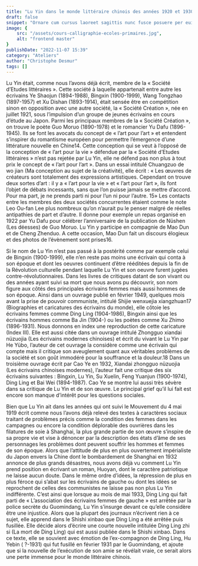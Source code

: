 ```yaml
---
title: "Lu Yin dans le monde littéraire chinois des années 1920 et 1930"
draft: false
snippet: "Ornare cum cursus laoreet sagittis nunc fusce posuere per euismod dis vehicula a, semper fames lacus maecenas dictumst pulvinar neque enim non potenti. Torquent hac sociosqu eleifend potenti."
image: {
    src: "/assets/cours-calligraphie-ecoles-primaires.jpg",
    alt: "frontend master"
}
publishDate: "2022-11-07 15:39"
category: "Ateliers"
author: "Christophe Desmur"
tags: []
---
```



Lu Yin était, comme nous l’avons déjà écrit, membre de la « Société d’Etudes littéraires ». Cette société à laquelle appartenait entre autre les écrivains Ye Shaojun (1894-1988), Bingxin (1900-1999), Wang Tongzhao (1897-1957) et Xu Dishan (1893-1914), était sensée être en compétition sinon en opposition avec une autre société, la « Société Création », née en juillet 1921, sous l’impulsion d’un groupe de jeunes écrivains en cours d’étude au Japon. Parmi les principaux membres de la « Société Création », on trouve le poète Guo Moruo (1890-1978) et le romancier Yu Dafu (1896-1945). Ils se font les avocats du concept de « l’art pour l’art » et entendent s’inspirer du romantisme européen pour permettre l’émergence d’une littérature nouvelle en Chine14. Cette conception qui se veut à l’opposé de la conception de « l’art pour la vie » défendue par la « Société d’Etudes littéraires » n’est pas rejetée par Lu Yin, elle ne défend pas non plus à tout prix le concept de « l’art pour l’art ». Dans un essai intitulé Chuangzuo de wo jian (Ma conception au sujet de la créativité), elle écrit : « Les œuvres de créateurs sont totalement des expressions artistiques. Cependant on trouve deux sortes d’art : il y a « l’art pour la vie » et « l’art pour l’art », ils font l’objet de débats incessants, sans que l’on puisse jamais se mettre d’accord. Pour ma part, je ne prends parti ni pour l’un ni pour l’autre. 15» Les contacts entre les membres des deux sociétés concurrentes étaient comme le note Leo Ou-fan Lee plus nombreux qu’on n’aurait pu le penser malgré de réelles antipathies de part et d’autre. Il donne pour exemple un repas organisé en 1922 par Yu Dafu pour célébrer l’anniversaire de la publication de Nüshen (Les déesses) de Guo Moruo. Lu Yin y participe en compagnie de Mao Dun et de Cheng Zhenduo. A cette occasion, Mao Dun fait un discours élogieux et des photos de l’évènement sont prises16.

Si le nom de Lu Yin n’est pas passé à la postérité comme par exemple celui de Bingxin (1900-1999), elle n’en reste pas moins une écrivain qui conta à son époque et dont les oeuvres continuent d’être rééditées depuis la fin de la Révolution culturelle pendant laquelle Lu Yin et son oeuvre furent jugées contre-révolutionnaires. Dans les livres de critiques datant de son vivant ou des années ayant suivi sa mort que nous avons pu découvrir, son nom figure aux côtés des principales écrivains femmes mais aussi hommes de son époque. Ainsi dans un ouvrage publié en février 1949, quelques mois avant la prise de pouvoir communiste, intitulé Shijie wenxuejia xiangzhuan17 (Biographies et caricatures des écrivains du monde), elle côtoie les écrivains femmes comme Ding Ling (1904-1986), Bingxin ainsi que les écrivains hommes comme Ba Jin (1904-) ou les poètes comme Xu Zhimo (1896-1931). Nous donnons en index une reproduction de cette caricature (Index III). Elle est aussi citée dans un ouvrage intitulé Zhongguo xiandai nüzuojia (Les écrivains modernes chinoises) et écrit du vivant le Lu Yin par He Yübo, l’auteur de cet ouvrage la considère comme une écrivain qui compte mais il critique son aveuglement quant aux véritables problèmes de la société et son goût immodéré pour la souffrance et la douleur.18 Dans un troisième ouvrage écrit par Cao Ye en 1932, Xiandai zhongguo nüzuojia (Les écrivains chinoises modernes), l’auteur fait une critique des six écrivains suivantes : Bingxin, Lu Yin, Su Xuelin, Feng Yuanjun (1900-1974), Ding Ling et Bai Wei (1894-1987). Cao Ye se montre lui aussi très sévère dans sa critique de Lu Yin et de son œuvre. Le principal grief qu’il lui fait est encore son manque d’intérêt pour les questions sociales.

Bien que Lu Yin ait dans les années qui ont suivi le Mouvement du 4 mai 1919 écrit comme nous l’avons déjà relevé des textes à caractères sociaux traitant de problèmes précis comme la condition des femmes dans les campagnes ou encore la condition déplorable des ouvrières dans les filatures de soie à Shanghai, la plus grande partie de son œuvre s’inspire de sa propre vie et vise à dénoncer par la description des états d’âme de ses personnages les problèmes dont peuvent souffrir les hommes et femmes de son époque. Alors que l’attitude de plus en plus ouvertement impérialiste du Japon envers la Chine dont le bombardement de Shanghai en 1932 annonce de plus grands désastres, nous avons déjà vu comment Lu Yin prend position en écrivant un roman, Huoyan, dont le caractère patriotique ne laisse aucun doute. Dans le même ordre d’idées, la répression de plus en plus féroce qui s’abat sur les écrivains de gauche ou dont les idées se reprochent de celles des communistes ne laisse pas non plus Lu Yin indifférente. C’est ainsi que lorsque au mois de mai 1933, Ding Ling qui fait parti de « L’association des écrivains femmes de gauche » est arrêtée par la police secrète du Guomindang, Lu Yin s’insurge devant ce qu’elle considère être une injustice. Alors que la plupart des journaux n’écrivent rien à ce sujet, elle apprend dans le Shishi xinbao que Ding Ling a été arrêtée puis fusillée. Elle décide alors d’écrire une courte nouvelle intitulée Ding Ling zhi si (La mort de Ding Ling) qui est aussi publiée dans le Shishi xinbao. Dans ce texte, elle se souvient avec émotion de l’ex-compagnon de Ding Ling, Hu Yebin ( ?-1931) qui fut fusillé en février 1931 par le Guomindang, et ajoute que si la nouvelle de l’exécution de son amie se révélait vraie, ce serait alors une perte immense pour le monde littéraire chinois.
